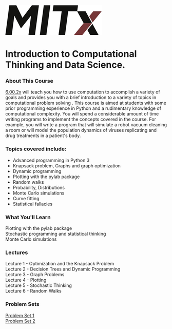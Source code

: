 ![MITx](mitx.png)


# Introduction to Computational Thinking and Data Science.


### About This Course

[6.00.2x](https://www.edx.org/course/introduction-computational-thinking-data-mitx-6-00-2x-5) will teach you how to use computation to accomplish a variety of goals and provides you with a brief introduction to a variety of topics in computational problem solving . This course is aimed at students with some prior programming experience in Python and a rudimentary knowledge of computational complexity. You will spend a considerable amount of time writing programs to implement the concepts covered in the course. For example, you will write a program that will simulate a robot vacuum cleaning a room or will model the population dynamics of viruses replicating and drug treatments in a patient's body.


### Topics covered include:
*   Advanced programming in Python 3
*   Knapsack problem, Graphs and graph optimization
*   Dynamic programming
*   Plotting with the pylab package
*   Random walks
*   Probability, Distributions
*   Monte Carlo simulations
*   Curve fitting
*   Statistical fallacies


### What You'll Learn

Plotting with the pylab package  
Stochastic programming and statistical thinking  
Monte Carlo simulations


### Lectures

Lecture 1 - Optimization and the Knapsack Problem  
Lecture 2 - Decision Trees and Dynamic Programming  
Lecture 3 - Graph Problems  
Lecture 4 - Plotting  
Lecture 5 - Stochastic Thinking  
Lecture 6 - Random Walks


### Problem Sets

[Problem Set 1](https://github.com/adamelliotfields/mitx-6002x/tree/master/problem_set-1)  
[Problem Set 2](https://github.com/adamelliotfields/mitx-6002x/tree/master/problem_set-2)
